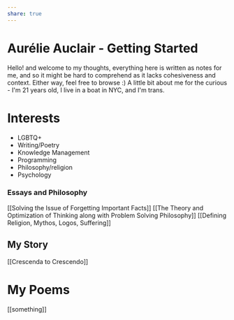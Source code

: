```yaml
---
share: true
---
```

# Aurélie Auclair - Getting Started

Hello! and welcome to my thoughts, everything here is written as notes for me, and so it might be hard to comprehend as it lacks cohesiveness and context. Either way, feel free to browse :) A little bit about me for the curious - I'm 21 years old, I live in a boat in NYC, and I'm trans. 

# Interests
- LGBTQ+
- Writing/Poetry
- Knowledge Management
- Programming
- Philosophy/religion
- Psychology


### Essays and Philosophy
[[Solving the Issue of Forgetting Important Facts]]
[[The Theory and Optimization of Thinking along with Problem Solving Philosophy]]
[[Defining Religion, Mythos, Logos, Suffering]]


## My Story
[[Crescenda to Crescendo]]

# My Poems
[[something]]






